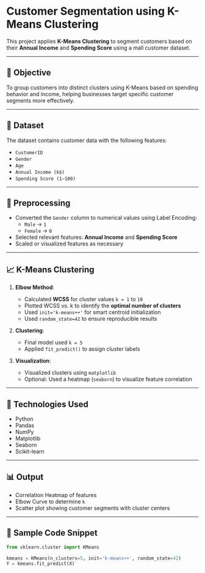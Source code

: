 # Customer Segmentation using K-Means Clustering

This project applies **K-Means Clustering** to segment customers based on their **Annual Income** and **Spending Score** using a mall customer dataset.

---

## 📌 Objective

To group customers into distinct clusters using K-Means based on spending behavior and income, helping businesses target specific customer segments more effectively.

---

## 📂 Dataset

The dataset contains customer data with the following features:

- `CustomerID`
- `Gender`
- `Age`
- `Annual Income (k$)`
- `Spending Score (1–100)`

---

## 🔧 Preprocessing

- Converted the `Gender` column to numerical values using Label Encoding:
  - `Male` → `1`
  - `Female` → `0`
- Selected relevant features: **Annual Income** and **Spending Score**
- Scaled or visualized features as necessary

---

## 📈 K-Means Clustering

1. **Elbow Method**:
   - Calculated **WCSS** for cluster values `k = 1` to `10`
   - Plotted WCSS vs. k to identify the **optimal number of clusters**
   - Used `init='k-means++'` for smart centroid initialization
   - Used `random_state=42` to ensure reproducible results

2. **Clustering**:
   - Final model used `k = 5`
   - Applied `fit_predict()` to assign cluster labels

3. **Visualization**:
   - Visualized clusters using `matplotlib`
   - Optional: Used a heatmap (`seaborn`) to visualize feature correlation

---

## 🧠 Technologies Used

- Python
- Pandas
- NumPy
- Matplotlib
- Seaborn
- Scikit-learn

---

## 📊 Output

- Correlation Heatmap of features
- Elbow Curve to determine `k`
- Scatter plot showing customer segments with cluster centers

---

## 🤖 Sample Code Snippet

```python
from sklearn.cluster import KMeans

kmeans = KMeans(n_clusters=5, init='k-means++', random_state=42)
Y = kmeans.fit_predict(X)
